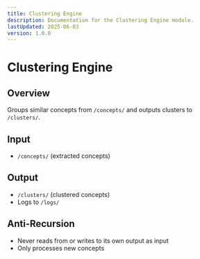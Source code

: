 ```yaml
---
title: Clustering Engine
description: Documentation for the Clustering Engine module.
lastUpdated: 2025-06-03
version: 1.0.0
---
```


# Clustering Engine

## Overview
Groups similar concepts from `/concepts/` and outputs clusters to `/clusters/`.

## Input
- `/concepts/` (extracted concepts)

## Output
- `/clusters/` (clustered concepts)
- Logs to `/logs/`

## Anti-Recursion
- Never reads from or writes to its own output as input
- Only processes new concepts 